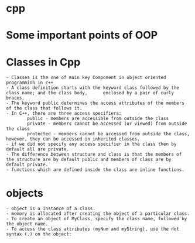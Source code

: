 # cpp
# Some important points of OOP
# Classes in Cpp
    - Classes is the one of main key Component in object oriented programminh in c++
    - A class definition starts with the keyword class followed by the class name; and the class body,      enclosed by a pair of curly braces. 
    - The keyword public determines the access attributes of the members of the class that follows it.
    - In C++, there are three access specifiers:
            public - members are accessible from outside the class
            private - members cannot be accessed (or viewed) from outside the class
            protected - members cannot be accessed from outside the class, however, they can be accessed in inherited classes.
    - if we did not specify any access specifier in the class then by default all are private.
    - The difference between structure and class is that the members of the structure are by default public and members of class are by default private.
    - functions which are defined inside the class are inline functions.
# objects 
    - object is a instance of a class.
    - memory is allocated after creating the object of a particular class.
    - To create an object of MyClass, specify the class name, followed by the object name.
    - To access the class attributes (myNum and myString), use the dot syntax (.) on the object:


 
